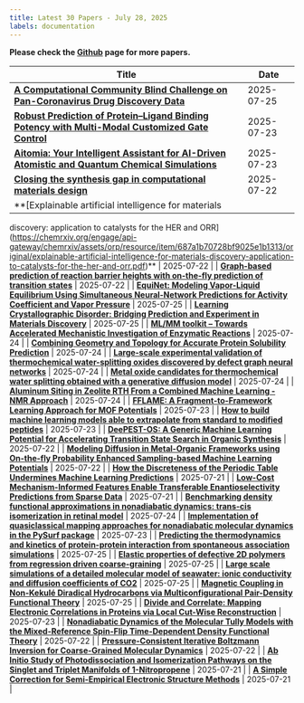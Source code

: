 ```yaml
---
title: Latest 30 Papers - July 28, 2025
labels: documentation
---
```

**Please check the [Github](https://github.com/hdj020402/chemrxiv-daily) page for more papers.**

| **Title** | **Date** |
| --- | --- |
| **[A Computational Community Blind Challenge on Pan-Coronavirus Drug Discovery Data](https://chemrxiv.org/engage/api-gateway/chemrxiv/assets/orp/resource/item/6878bef4fc5f0acb52a813f5/original/a-computational-community-blind-challenge-on-pan-coronavirus-drug-discovery-data.pdf)** | 2025-07-25 |
| **[Robust Prediction of Protein–Ligand Binding Potency with Multi-Modal Customized Gate Control ](https://chemrxiv.org/engage/api-gateway/chemrxiv/assets/orp/resource/item/687ba8fbfc5f0acb5206c033/original/robust-prediction-of-protein-ligand-binding-potency-with-multi-modal-customized-gate-control.pdf)** | 2025-07-23 |
| **[Aitomia: Your Intelligent Assistant for AI-Driven Atomistic and Quantum Chemical Simulations](https://chemrxiv.org/engage/api-gateway/chemrxiv/assets/orp/resource/item/687ee36e728bf9025e95174f/original/aitomia-your-intelligent-assistant-for-ai-driven-atomistic-and-quantum-chemical-simulations.pdf)** | 2025-07-23 |
| **[Closing the synthesis gap in computational materials design](https://chemrxiv.org/engage/api-gateway/chemrxiv/assets/orp/resource/item/687ce72323be8e43d628846f/original/closing-the-synthesis-gap-in-computational-materials-design.pdf)** | 2025-07-22 |
| **[Explainable artificial intelligence for materials
discovery: application to catalysts for the HER
and ORR](https://chemrxiv.org/engage/api-gateway/chemrxiv/assets/orp/resource/item/687a1b70728bf9025e1b1313/original/explainable-artificial-intelligence-for-materials-discovery-application-to-catalysts-for-the-her-and-orr.pdf)** | 2025-07-22 |
| **[Graph-based prediction of reaction barrier heights with on-the-fly prediction of transition states](https://chemrxiv.org/engage/api-gateway/chemrxiv/assets/orp/resource/item/687a0d8d728bf9025e19ecd0/original/graph-based-prediction-of-reaction-barrier-heights-with-on-the-fly-prediction-of-transition-states.pdf)** | 2025-07-22 |
| **[EquiNet: Modeling Vapor-Liquid Equilibrium Using Simultaneous Neural-Network Predictions for Activity Coefficient and Vapor Pressure](https://chemrxiv.org/engage/api-gateway/chemrxiv/assets/orp/resource/item/687c6819728bf9025e52e755/original/equi-net-modeling-vapor-liquid-equilibrium-using-simultaneous-neural-network-predictions-for-activity-coefficient-and-vapor-pressure.pdf)** | 2025-07-25 |
| **[Learning Crystallographic Disorder: Bridging Prediction and Experiment in Materials Discovery](https://chemrxiv.org/engage/api-gateway/chemrxiv/assets/orp/resource/item/68813131fc5f0acb529d317d/original/learning-crystallographic-disorder-bridging-prediction-and-experiment-in-materials-discovery.pdf)** | 2025-07-25 |
| **[ML/MM toolkit – Towards Accelerated Mechanistic Investigation of Enzymatic Reactions](https://chemrxiv.org/engage/api-gateway/chemrxiv/assets/orp/resource/item/686d4aeae1957b8c61d005f0/original/ml-mm-toolkit-towards-accelerated-mechanistic-investigation-of-enzymatic-reactions.pdf)** | 2025-07-24 |
| **[Combining Geometry and Topology for Accurate Protein Solubility Prediction](https://chemrxiv.org/engage/api-gateway/chemrxiv/assets/orp/resource/item/685aceb73ba0887c3357ae41/original/combining-geometry-and-topology-for-accurate-protein-solubility-prediction.pdf)** | 2025-07-24 |
| **[Large-scale experimental validation of thermochemical water-splitting oxides discovered by defect graph neural networks](https://chemrxiv.org/engage/api-gateway/chemrxiv/assets/orp/resource/item/68758c5a23be8e43d63dea77/original/large-scale-experimental-validation-of-thermochemical-water-splitting-oxides-discovered-by-defect-graph-neural-networks.pdf)** | 2025-07-24 |
| **[Metal oxide candidates for thermochemical water splitting obtained with a generative diffusion model](https://chemrxiv.org/engage/api-gateway/chemrxiv/assets/orp/resource/item/687eaf36728bf9025e912168/original/metal-oxide-candidates-for-thermochemical-water-splitting-obtained-with-a-generative-diffusion-model.pdf)** | 2025-07-24 |
| **[Aluminum Siting in Zeolite RTH From a Combined Machine Learning - NMR Approach](https://chemrxiv.org/engage/api-gateway/chemrxiv/assets/orp/resource/item/687f8b8a728bf9025ea991ef/original/aluminum-siting-in-zeolite-rth-from-a-combined-machine-learning-nmr-approach.pdf)** | 2025-07-24 |
| **[FFLAME: A Fragment-to-Framework Learning Approach for MOF Potentials](https://chemrxiv.org/engage/api-gateway/chemrxiv/assets/orp/resource/item/687a6b7a728bf9025e2160b7/original/fflame-a-fragment-to-framework-learning-approach-for-mof-potentials.pdf)** | 2025-07-23 |
| **[How to build machine learning models able to extrapolate from standard to modified peptides](https://chemrxiv.org/engage/api-gateway/chemrxiv/assets/orp/resource/item/687cfbff23be8e43d62a05f0/original/how-to-build-machine-learning-models-able-to-extrapolate-from-standard-to-modified-peptides.pdf)** | 2025-07-23 |
| **[DeePEST-OS: A Generic Machine Learning Potential for Accelerating Transition State Search in Organic Synthesis](https://chemrxiv.org/engage/api-gateway/chemrxiv/assets/orp/resource/item/687c8a1bfc5f0acb521c173d/original/dee-pest-os-a-generic-machine-learning-potential-for-accelerating-transition-state-search-in-organic-synthesis.pdf)** | 2025-07-22 |
| **[Modeling Diffusion in Metal-Organic Frameworks using On-the-fly Probability Enhanced Sampling-based Machine Learning Potentials](https://chemrxiv.org/engage/api-gateway/chemrxiv/assets/orp/resource/item/687b22e3fc5f0acb52f88998/original/modeling-diffusion-in-metal-organic-frameworks-using-on-the-fly-probability-enhanced-sampling-based-machine-learning-potentials.pdf)** | 2025-07-22 |
| **[How the Discreteness of the Periodic Table Undermines Machine Learning Predictions](https://chemrxiv.org/engage/api-gateway/chemrxiv/assets/orp/resource/item/68792116728bf9025effa74f/original/how-the-discreteness-of-the-periodic-table-undermines-machine-learning-predictions.pdf)** | 2025-07-21 |
| **[Low-Cost Mechanism-Informed Features Enable Transferable Enantioselectivity Predictions from Sparse Data](https://chemrxiv.org/engage/api-gateway/chemrxiv/assets/orp/resource/item/68788cb1728bf9025edbfa2f/original/low-cost-mechanism-informed-features-enable-transferable-enantioselectivity-predictions-from-sparse-data.pdf)** | 2025-07-21 |
| **[Benchmarking density functional approximations in nonadiabatic dynamics: trans-cis isomerization in retinal model](https://chemrxiv.org/engage/api-gateway/chemrxiv/assets/orp/resource/item/687f3e2ffc5f0acb52670b39/original/benchmarking-density-functional-approximations-in-nonadiabatic-dynamics-trans-cis-isomerization-in-retinal-model.pdf)** | 2025-07-24 |
| **[Implementation of quasiclassical mapping approaches for nonadiabatic molecular dynamics in the PySurf package](https://chemrxiv.org/engage/api-gateway/chemrxiv/assets/orp/resource/item/687f2d6e728bf9025e9dc950/original/implementation-of-quasiclassical-mapping-approaches-for-nonadiabatic-molecular-dynamics-in-the-py-surf-package.pdf)** | 2025-07-23 |
| **[Predicting the thermodynamics and kinetics of protein-protein interaction from spontaneous association simulations](https://chemrxiv.org/engage/api-gateway/chemrxiv/assets/orp/resource/item/6881ef31728bf9025ef43b69/original/predicting-the-thermodynamics-and-kinetics-of-protein-protein-interaction-from-spontaneous-association-simulations.pdf)** | 2025-07-25 |
| **[Elastic properties of defective 2D polymers from regression driven coarse-graining](https://chemrxiv.org/engage/api-gateway/chemrxiv/assets/orp/resource/item/6881ed3523be8e43d6b8b1e7/original/elastic-properties-of-defective-2d-polymers-from-regression-driven-coarse-graining.pdf)** | 2025-07-25 |
| **[Large scale simulations of a detailed molecular model of seawater: ionic conductivity and diffusion coefficients of CO2](https://chemrxiv.org/engage/api-gateway/chemrxiv/assets/orp/resource/item/6880a21a728bf9025eca8a5e/original/large-scale-simulations-of-a-detailed-molecular-model-of-seawater-ionic-conductivity-and-diffusion-coefficients-of-co2.pdf)** | 2025-07-25 |
| **[Magnetic Coupling in Non-Kekulé Diradical Hydrocarbons via Multiconfigurational Pair-Density Functional Theory](https://chemrxiv.org/engage/api-gateway/chemrxiv/assets/orp/resource/item/688136b9728bf9025ed8acdf/original/magnetic-coupling-in-non-kekule-diradical-hydrocarbons-via-multiconfigurational-pair-density-functional-theory.pdf)** | 2025-07-25 |
| **[Divide and Correlate: Mapping Electronic Correlations in Proteins via Local Cut-Wise Reconstruction](https://chemrxiv.org/engage/api-gateway/chemrxiv/assets/orp/resource/item/687e339b23be8e43d647b688/original/divide-and-correlate-mapping-electronic-correlations-in-proteins-via-local-cut-wise-reconstruction.pdf)** | 2025-07-23 |
| **[Nonadiabatic Dynamics of the Molecular Tully Models with the Mixed-Reference Spin-Flip Time-Dependent Density Functional Theory](https://chemrxiv.org/engage/api-gateway/chemrxiv/assets/orp/resource/item/687cad54728bf9025e59fb62/original/nonadiabatic-dynamics-of-the-molecular-tully-models-with-the-mixed-reference-spin-flip-time-dependent-density-functional-theory.pdf)** | 2025-07-22 |
| **[Pressure-Consistent Iterative Boltzmann Inversion for Coarse-Grained Molecular Dynamics](https://chemrxiv.org/engage/api-gateway/chemrxiv/assets/orp/resource/item/687a9ed5728bf9025e254fec/original/pressure-consistent-iterative-boltzmann-inversion-for-coarse-grained-molecular-dynamics.pdf)** | 2025-07-22 |
| **[Ab Initio Study of Photodissociation and Isomerization Pathways on the Singlet and Triplet Manifolds of 1-Nitropropene](https://chemrxiv.org/engage/api-gateway/chemrxiv/assets/orp/resource/item/687a0420728bf9025e193882/original/ab-initio-study-of-photodissociation-and-isomerization-pathways-on-the-singlet-and-triplet-manifolds-of-1-nitropropene.pdf)** | 2025-07-21 |
| **[A Simple Correction for Semi-Empirical Electronic Structure Methods](https://chemrxiv.org/engage/api-gateway/chemrxiv/assets/orp/resource/item/6879b3f9728bf9025e10c573/original/a-simple-correction-for-semi-empirical-electronic-structure-methods.pdf)** | 2025-07-21 |

